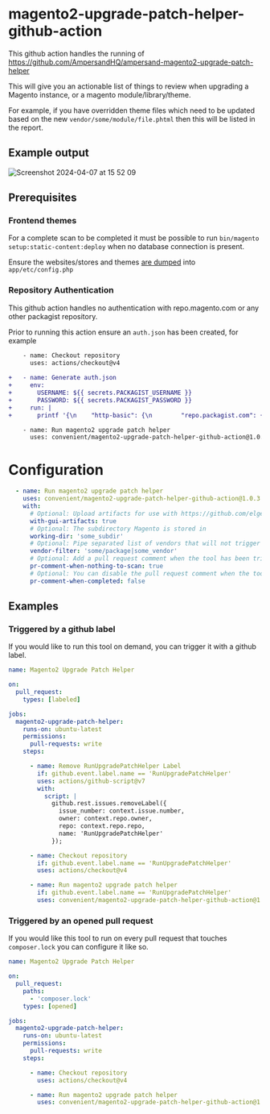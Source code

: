 # magento2-upgrade-patch-helper-github-action

This github action handles the running of https://github.com/AmpersandHQ/ampersand-magento2-upgrade-patch-helper

This will give you an actionable list of things to review when upgrading a Magento instance, or a magento module/library/theme. 

For example, if you have overridden theme files which need to be updated based on the new `vendor/some/module/file.phtml` then this will be listed in the report.

## Example output

![Screenshot 2024-04-07 at 15 52 09](https://github.com/convenient/magento2-upgrade-patch-helper-github-action/assets/600190/c8a44603-a8d3-4e18-acad-63cc9c6ded43)

## Prerequisites

### Frontend themes 

For a complete scan to be completed it must be possible to run `bin/magento setup:static-content:deploy` when no database connection is present. 

Ensure the websites/stores and themes [are dumped](https://experienceleague.adobe.com/en/docs/commerce-operations/configuration-guide/cli/configuration-management/export-configuration) into `app/etc/config.php` 

### Repository Authentication

This github action handles no authentication with repo.magento.com or any other packagist repository.

Prior to running this action ensure an `auth.json` has been created, for example

```diff
    - name: Checkout repository
      uses: actions/checkout@v4
    
+   - name: Generate auth.json
+     env:
+       USERNAME: ${{ secrets.PACKAGIST_USERNAME }}
+       PASSWORD: ${{ secrets.PACKAGIST_PASSWORD }}
+     run: |
+       printf '{\n    "http-basic": {\n        "repo.packagist.com": {\n            "username": "${USERNAME}",\n            "password": "${PASSWORD}"\n        }\n    }\n}' > auth.json

    - name: Run magento2 upgrade patch helper
      uses: convenient/magento2-upgrade-patch-helper-github-action@1.0.3
```

# Configuration

```yml
  - name: Run magento2 upgrade patch helper
    uses: convenient/magento2-upgrade-patch-helper-github-action@1.0.3
    with:
      # Optional: Upload artifacts for use with https://github.com/elgentos/magento2-upgrade-gui
      with-gui-artifacts: true
      # Optional: The subdirectory Magento is stored in                  
      working-dir: 'some_subdir'                
      # Optional: Pipe separated list of vendors that will not trigger the tool
      vendor-filter: 'some/package|some_vendor' 
      # Optional: Add a pull request comment when the tool has been triggered, but there's nothing changed to scan
      pr-comment-when-nothing-to-scan: true
      # Optional: You can disable the pull request comment when the tool is completed, the only output are the artifacts
      pr-comment-when-completed: false
```

## Examples

### Triggered by a github label

If you would like to run this tool on demand, you can trigger it with a github label.

```yml
name: Magento2 Upgrade Patch Helper

on:
  pull_request:
    types: [labeled]

jobs:
  magento2-upgrade-patch-helper:
    runs-on: ubuntu-latest
    permissions:
      pull-requests: write
    steps:

      - name: Remove RunUpgradePatchHelper Label
        if: github.event.label.name == 'RunUpgradePatchHelper'
        uses: actions/github-script@v7
        with:
          script: |
            github.rest.issues.removeLabel({
              issue_number: context.issue.number,
              owner: context.repo.owner,
              repo: context.repo.repo,
              name: 'RunUpgradePatchHelper'
            });

      - name: Checkout repository
        if: github.event.label.name == 'RunUpgradePatchHelper'
        uses: actions/checkout@v4

      - name: Run magento2 upgrade patch helper
        if: github.event.label.name == 'RunUpgradePatchHelper'
        uses: convenient/magento2-upgrade-patch-helper-github-action@1.0.3
```

### Triggered by an opened pull request

If you would like this tool to run on every pull request that touches `composer.lock` you can configure it like so.

```yml
name: Magento2 Upgrade Patch Helper

on:
  pull_request:
    paths:
      - 'composer.lock'
    types: [opened]

jobs:
  magento2-upgrade-patch-helper:
    runs-on: ubuntu-latest
    permissions:
      pull-requests: write
    steps:

      - name: Checkout repository
        uses: actions/checkout@v4

      - name: Run magento2 upgrade patch helper
        uses: convenient/magento2-upgrade-patch-helper-github-action@1.0.3
```
